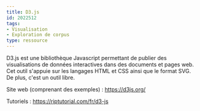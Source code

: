 ```yaml
---
title: D3.js
id: 2022512
tags:
- Visualisation
- Exploration de corpus
type: ressource
---
```


D3.js est une bibliothèque Javascript permettant de publier des visualisations de données interactives dans des documents et pages web. Cet outil s'appuie sur les langages HTML et CSS ainsi que le format SVG. De plus, c'est un outil libre.

Site web (comprenant des exemples) : <https://d3js.org/>

Tutoriels : <https://riptutorial.com/fr/d3-js>

